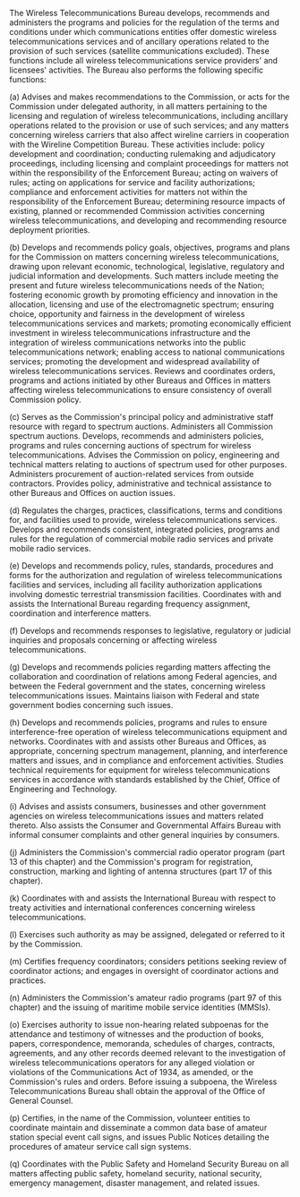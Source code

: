 The Wireless Telecommunications Bureau develops, recommends and administers the programs and policies for the regulation of the terms and conditions under which communications entities offer domestic wireless telecommunications services and of ancillary operations related to the provision of such services (satellite communications excluded). These functions include all wireless telecommunications service providers' and licensees' activities. The Bureau also performs the following specific functions:

(a) Advises and makes recommendations to the Commission, or acts for the Commission under delegated authority, in all matters pertaining to the licensing and regulation of wireless telecommunications, including ancillary operations related to the provision or use of such services; and any matters concerning wireless carriers that also affect wireline carriers in cooperation with the Wireline Competition Bureau. These activities include: policy development and coordination; conducting rulemaking and adjudicatory proceedings, including licensing and complaint proceedings for matters not within the responsibility of the Enforcement Bureau; acting on waivers of rules; acting on applications for service and facility authorizations; compliance and enforcement activities for matters not within the responsibility of the Enforcement Bureau; determining resource impacts of existing, planned or recommended Commission activities concerning wireless telecommunications, and developing and recommending resource deployment priorities.

(b) Develops and recommends policy goals, objectives, programs and plans for the Commission on matters concerning wireless telecommunications, drawing upon relevant economic, technological, legislative, regulatory and judicial information and developments. Such matters include meeting the present and future wireless telecommunications needs of the Nation; fostering economic growth by promoting efficiency and innovation in the allocation, licensing and use of the electromagnetic spectrum; ensuring choice, opportunity and fairness in the development of wireless telecommunications services and markets; promoting economically efficient investment in wireless telecommunications infrastructure and the integration of wireless communications networks into the public telecommunications network; enabling access to national communications services; promoting the development and widespread availability of wireless telecommunications services. Reviews and coordinates orders, programs and actions initiated by other Bureaus and Offices in matters affecting wireless telecommunications to ensure consistency of overall Commission policy.

(c) Serves as the Commission's principal policy and administrative staff resource with regard to spectrum auctions. Administers all Commission spectrum auctions. Develops, recommends and administers policies, programs and rules concerning auctions of spectrum for wireless telecommunications. Advises the Commission on policy, engineering and technical matters relating to auctions of spectrum used for other purposes. Administers procurement of auction-related services from outside contractors. Provides policy, administrative and technical assistance to other Bureaus and Offices on auction issues.

(d) Regulates the charges, practices, classifications, terms and conditions for, and facilities used to provide, wireless telecommunications services. Develops and recommends consistent, integrated policies, programs and rules for the regulation of commercial mobile radio services and private mobile radio services.

(e) Develops and recommends policy, rules, standards, procedures and forms for the authorization and regulation of wireless telecommunications facilities and services, including all facility authorization applications involving domestic terrestrial transmission facilities. Coordinates with and assists the International Bureau regarding frequency assignment, coordination and interference matters.

(f) Develops and recommends responses to legislative, regulatory or judicial inquiries and proposals concerning or affecting wireless telecommunications.

(g) Develops and recommends policies regarding matters affecting the collaboration and coordination of relations among Federal agencies, and between the Federal government and the states, concerning wireless telecommunications issues. Maintains liaison with Federal and state government bodies concerning such issues.

(h) Develops and recommends policies, programs and rules to ensure interference-free operation of wireless telecommunications equipment and networks. Coordinates with and assists other Bureaus and Offices, as appropriate, concerning spectrum management, planning, and interference matters and issues, and in compliance and enforcement activities. Studies technical requirements for equipment for wireless telecommunications services in accordance with standards established by the Chief, Office of Engineering and Technology.

(i) Advises and assists consumers, businesses and other government agencies on wireless telecommunications issues and matters related thereto. Also assists the Consumer and Governmental Affairs Bureau with informal consumer complaints and other general inquiries by consumers.

(j) Administers the Commission's commercial radio operator program (part 13 of this chapter) and the Commission's program for registration, construction, marking and lighting of antenna structures (part 17 of this chapter).

(k) Coordinates with and assists the International Bureau with respect to treaty activities and international conferences concerning wireless telecommunications.

(l) Exercises such authority as may be assigned, delegated or referred to it by the Commission.

(m) Certifies frequency coordinators; considers petitions seeking review of coordinator actions; and engages in oversight of coordinator actions and practices.

(n) Administers the Commission's amateur radio programs (part 97 of this chapter) and the issuing of maritime mobile service identities (MMSIs).

(o) Exercises authority to issue non-hearing related subpoenas for the attendance and testimony of witnesses and the production of books, papers, correspondence, memoranda, schedules of charges, contracts, agreements, and any other records deemed relevant to the investigation of wireless telecommunications operators for any alleged violation or violations of the Communications Act of 1934, as amended, or the Commission's rules and orders. Before issuing a subpoena, the Wireless Telecommunications Bureau shall obtain the approval of the Office of General Counsel.

(p) Certifies, in the name of the Commission, volunteer entities to coordinate maintain and disseminate a common data base of amateur station special event call signs, and issues Public Notices detailing the procedures of amateur service call sign systems.

(q) Coordinates with the Public Safety and Homeland Security Bureau on all matters affecting public safety, homeland security, national security, emergency management, disaster management, and related issues.

